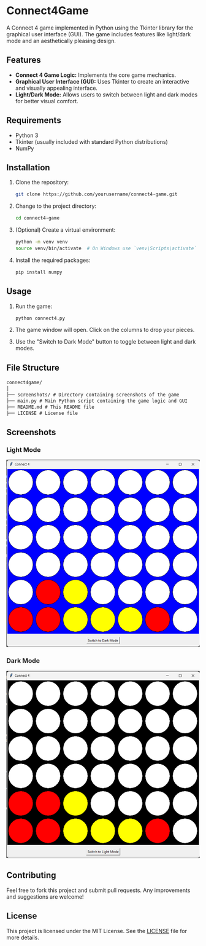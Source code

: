 # Connect4Game

A Connect 4 game implemented in Python using the Tkinter library for the graphical user interface (GUI). The game includes features like light/dark mode and an aesthetically pleasing design.

## Features

- **Connect 4 Game Logic:** Implements the core game mechanics.
- **Graphical User Interface (GUI):** Uses Tkinter to create an interactive and visually appealing interface.
- **Light/Dark Mode:** Allows users to switch between light and dark modes for better visual comfort.

## Requirements

- Python 3
- Tkinter (usually included with standard Python distributions)
- NumPy

## Installation

1. Clone the repository:

    ```sh
    git clone https://github.com/yourusername/connect4-game.git
    ```

2. Change to the project directory:

    ```sh
    cd connect4-game
    ```

3. (Optional) Create a virtual environment:

    ```sh
    python -m venv venv
    source venv/bin/activate  # On Windows use `venv\Scripts\activate`
    ```

4. Install the required packages:

    ```sh
    pip install numpy
    ```

## Usage

1. Run the game:

    ```sh
    python connect4.py
    ```

2. The game window will open. Click on the columns to drop your pieces.

3. Use the "Switch to Dark Mode" button to toggle between light and dark modes.

## File Structure
```
connect4game/
│
├── screenshots/ # Directory containing screenshots of the game
├── main.py # Main Python script containing the game logic and GUI
├── README.md # This README file
├── LICENSE # License file
```

## Screenshots

### Light Mode
![Light Mode](screenshots/light_mode.png)

### Dark Mode
![Dark Mode](screenshots/dark_mode.png)

## Contributing

Feel free to fork this project and submit pull requests. Any improvements and suggestions are welcome!

## License

This project is licensed under the MIT License. See the [LICENSE](LICENSE) file for more details.
